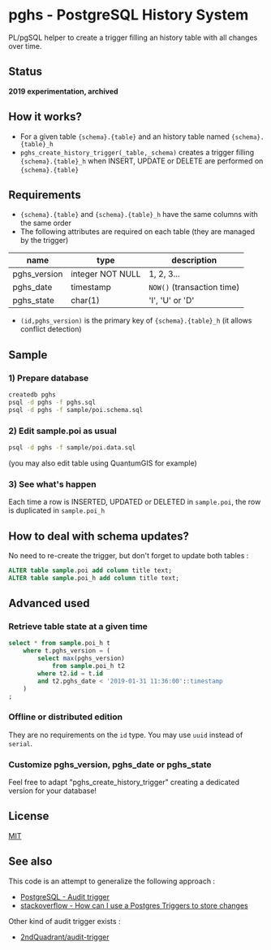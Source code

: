 # pghs - PostgreSQL History System

PL/pgSQL helper to create a trigger filling an history table with all changes over time.

## Status

**2019 experimentation, archived**

## How it works?

* For a given table `{schema}.{table}` and an history table named `{schema}.{table}_h`
* `pghs_create_history_trigger(_table,_schema)` creates a trigger filling `{schema}.{table}_h` when INSERT, UPDATE or DELETE are performed on `{schema}.{table}`

## Requirements

* `{schema}.{table}` and `{schema}.{table}_h` have the same columns with the same order
* The following attributes are required on each table (they are managed by the trigger)

| name         | type             | description                |
| ------------ | ---------------- | -------------------------- |
| pghs_version | integer NOT NULL | 1, 2, 3...                 |
| pghs_date    | timestamp        | `NOW()` (transaction time) |
| pghs_state   | char(1)          | 'I', 'U' or 'D'            |

* `(id,pghs_version)` is the primary key of `{schema}.{table}_h` (it allows conflict detection)


## Sample

### 1) Prepare database

```bash
createdb pghs
psql -d pghs -f pghs.sql
psql -d pghs -f sample/poi.schema.sql
```

### 2) Edit sample.poi as usual

```bash
psql -d pghs -f sample/poi.data.sql
```

(you may also edit table using QuantumGIS for example)

### 3) See what's happen

Each time a row is INSERTED, UPDATED or DELETED in `sample.poi`, the row is duplicated in `sample.poi_h`


## How to deal with schema updates?

No need to re-create the trigger, but don't forget to update both tables :

```sql
ALTER table sample.poi add column title text;
ALTER table sample.poi_h add column title text;
```

## Advanced used

### Retrieve table state at a given time

```sql
select * from sample.poi_h t
	where t.pghs_version = (
		select max(pghs_version)
			from sample.poi_h t2
		where t2.id = t.id
		and t2.pghs_date < '2019-01-31 11:36:00'::timestamp
	)
;
```

### Offline or distributed edition

They are no requirements on the `id` type. You may use `uuid` instead of `serial`.

### Customize pghs_version, pghs_date or pghs_state

Feel free to adapt "pghs_create_history_trigger" creating a dedicated version for your database!

## License

[MIT](LICENSE)

## See also

This code is an attempt to generalize the following approach :

* [PostgreSQL - Audit trigger](https://wiki.postgresql.org/wiki/Audit_trigger)
* [stackoverflow - How can I use a Postgres Triggers to store changes](https://stackoverflow.com/a/1297077)

Other kind of audit trigger exists :

* [2ndQuadrant/audit-trigger](https://github.com/2ndQuadrant/audit-trigger)

